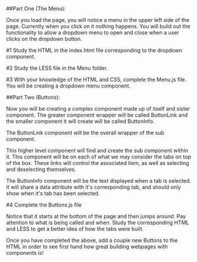 

##Part One (The Menu):

Once you load the page, you will notice a menu in the upper left side of the page. Currently when you click on it nothing happens. You will build out the functionality to allow a dropdown menu to open and close when a user clicks on the dropdown button.

#1 Study the HTML in the index.html file corresponding to the dropdown component.

#2 Study the LESS file in the Menu folder.

#3 With your knowledge of the HTML and CSS, complete the Menu.js file. You will be creating a dropdown menu component.


##Part Two (Buttons):

Now you will be creating a complex component made up of itself and sister component. The greater component wrapper will be called ButtonLink and the smaller component it will create will be called ButtonInfo.

The ButtonLink component will be the overall wrapper of the sub component. 

This higher level component will find and create the sub component within it. This component will be on each of what we may consider the tabs on top of the box. These links will control the associated item, as well as selecting and deselecting themselves.

The ButtonInfo component will be the text displayed when a tab is selected. It will share a data attribute with it's corresponding tab, and should only show when it's tab has been selected.

#4 Complete the Buttons.js file

Notice that it starts at the bottom of the page and then jumps around. Pay attention to what is being called and when. Study the corresponding HTML and LESS to get a better idea of how the tabs were built.

Once you have completed the above, add a couple new Buttons to the HTML in order to see first hand how great building webpages with components is!
